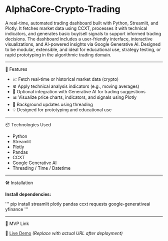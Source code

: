 # AlphaCore-Crypto-Trading
A real-time, automated trading dashboard built with Python, Streamlit, and Plotly. It fetches market data using CCXT, processes it with technical indicators, and generates basic buy/sell signals to support informed trading decisions. The dashboard includes a user-friendly interface, interactive visualizations, and AI-powered insights via Google Generative AI. Designed to be modular, extensible, and ideal for educational use, strategy testing, or rapid prototyping in the algorithmic trading domain.

---

 🚀 Features

- 📈 Fetch real-time or historical market data (crypto)
- ⚙️ Apply technical analysis indicators (e.g., moving averages)
- 🧠 Optional integration with Generative AI for trading suggestions
- 📊 Visualize price charts, indicators, and signals using Plotly
- 🔁 Background updates using threading
- 💡 Designed for prototyping and educational use

---

📦 Technologies Used

- Python
- Streamlit
- Plotly
- Pandas 
- CCXT 
- Google Generative AI 
- Threading / Time / Datetime

---

🛠️ Installation

**Install dependencies:**

'''
   pip install streamlit plotly pandas ccxt requests google-generativeai yfinance
'''
   
---

📌 MVP Link

🔗 [Live Demo](https://your-streamlit-url.streamlit.app) *(Replace with actual URL after deployment)*

